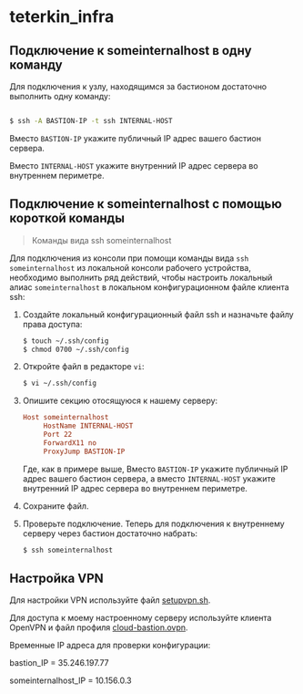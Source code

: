 # teterkin_infra

## Подключение к someinternalhost в одну команду

Для подключения к узлу, находящимся за бастионом достаточно выполнить одну
команду:

```bash

$ ssh -A BASTION-IP -t ssh INTERNAL-HOST

```

Вместо `BASTION-IP` укажите публичный IP адрес вашего бастион сервера.

Вместо `INTERNAL-HOST` укажите внутренний IP адрес сервера во внутреннем
периметре.

## Подключение к someinternalhost с помощью короткой команды

> Команды вида ssh someinternalhost

Для подключения из консоли при помощи команды вида `ssh someinternalhost` из
локальной консоли рабочего устройства, необходимо выполнить ряд действий, чтобы
настроить локальный алиас `someinternalhost` в локальном конфигурационном файле
клиента ssh:

1. Создайте локальный конфигурационный файл ssh и назначьте файлу права доступа:

   ```bash
   $ touch ~/.ssh/config
   $ chmod 0700 ~/.ssh/config
   ```

1. Откройте файл в редакторе `vi`:

   ```bash
   $ vi ~/.ssh/config
   ```

1. Опишите секцию отосящуюся к нашему серверу:

   ```ini
   Host someinternalhost
        HostName INTERNAL-HOST
        Port 22
        ForwardX11 no
        ProxyJump BASTION-IP
   ```
  
   Где, как в примере выше, Вместо `BASTION-IP` укажите публичный IP адрес
   вашего бастион сервера, а вместо `INTERNAL-HOST` укажите внутренний IP адрес
   сервера во внутреннем периметре.

1. Сохраните файл.
1. Проверьте подключение. Теперь для подключения к внутреннему серверу через
   бастион достаточно набрать:

   ```bash
   $ ssh someinternalhost
   ```

## Настройка VPN

Для настройки VPN используйте файл [setupvpn.sh](./setupvpn.sh).

Для доступа к моему настроенному серверу используйте клиента OpenVPN и файл
профиля [cloud-bastion.ovpn](./cloud-bastion.ovpn).

Временные IP адреса для проверки конфигурации:

bastion_IP = 35.246.197.77

someinternalhost_IP = 10.156.0.3
